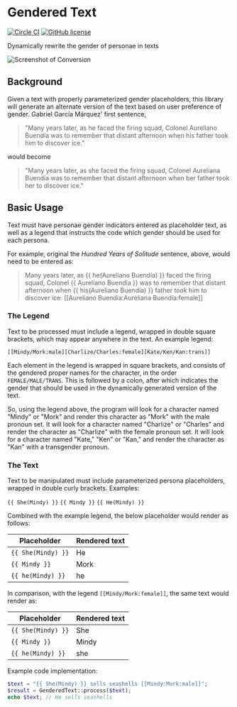 # Gendered Text

[![Circle CI](https://circleci.com/gh/markfullmer/porter2.svg?style=shield)](https://circleci.com/gh/markfullmer/gendered_text)
[![GitHub license](https://img.shields.io/badge/license-MIT-blue.svg)](https://raw.githubusercontent.com/markfullmer/gendered_text/master/LICENSE)

Dynamically rewrite the gender of personae in texts

![Screenshot of Conversion](https://raw.githubusercontent.com/markfullmer/gendered_lit/master/demo/demo.png)

## Background
Given a text with properly parameterized gender placeholders, this library will
generate an alternate version of the text based on user preference of gender. Gabriel García Márquez' first sentence,

> "Many years later, as he faced the firing squad, Colonel Aureliano Buendía was
> to remember that distant afternoon when his father took him to discover ice."

would become

> "Many years later, as she faced the firing squad, Colonel Aureliana Buendía was
> to remember that distant afternoon when her father took her to discover ice."

## Basic Usage
Text must have personae gender indicators entered as placeholder text, as well
as a legend that instructs the code which gender should be used for each
persona.

For example, original the *Hundred Years of Solitude* sentence, above, would need
to be entered as:

> Many years later, as {{ he(Aureliano Buendía) }} faced the firing squad,
> Colonel {{ Aureliano Buendía }} was to remember that distant afternoon when
> {{ his(Aureliano Buendía) }} father took him to discover ice.
> [[Aureliano Buendía:Aureliana Buendía:female]]

### The Legend
Text to be processed must include a legend, wrapped in double square brackets,
which may appear anywhere in the text. An example legend:

```[[Mindy/Mork:male][Charlize/Charles:female][Kate/Ken/Kan:trans]]```

Each element in the legend is wrapped in square brackets, and consists of the
gendered proper names for the character, in the order ```FEMALE/MALE/TRANS```.
This is followed by a colon, after which indicates the gender that should be used
in the dynamically generated version of the text.

So, using the legend above, the program will look for a character named "Mindy" or "Mork" and render this character as "Mork" with the male pronoun set. It will
look for a character named "Charlize" or "Charles" and render the character as
"Charlize" with the female pronoun set. It will look for a character named "Kate,"
"Ken" or "Kan," and render the character as "Kan" with a transgender pronoun.

### The Text
Text to be manipulated must include parameterized persona placeholders, wrapped
in double curly brackets. Examples:

```{{ She(Mindy) }}```
```{{ Mindy }}```
```{{ He(Mindy) }}```

Combined with the example legend, the below placeholder would render as follows:

| Placeholder | Rendered text |
| --- | --- |
| ```{{ She(Mindy) }}``` | He |
| ```{{ Mindy }}``` | Mork |
| ```{{ he(Mindy) }}``` | he |

In comparison, with the legend ```[[Mindy/Mork:female]]```, the same text would
render as:

| Placeholder | Rendered text |
| --- | --- |
| ```{{ She(Mindy) }}``` | She |
| ```{{ Mindy }}``` | Mindy |
| ```{{ he(Mindy) }}``` | she |

Example code implementation:

```php
$text = "{{ She(Mindy) }} sells seashells [[Mindy:Mork:male]]";
$result = GenderedText::process($text);
echo $text; // He sells seashells
```
